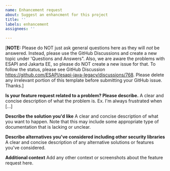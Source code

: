 ```yaml
---
name: Enhancement request
about: Suggest an enhancment for this project
title: ''
labels: enhancement
assignees: ''

---
```


[**NOTE:** Please do NOT just ask general questions here as they will _not_ be answered. Instead, please use the GitHub Discussions and create a new topic under 'Questions and Answers". Also, we are aware the problems with ESAPI and Jakarta EE, so please do NOT create a new issue for that. To follow the status, please see GitHub Discussion https://github.com/ESAPI/esapi-java-legacy/discussions/768.
Please delete any irrelevant portion of this template before submitting your GitHub issue. Thanks.]

**Is your feature request related to a problem? Please describe.**
A clear and concise description of what the problem is. Ex. I'm always frustrated when [...]

**Describe the solution you'd like**
A clear and concise description of what you want to happen. Note that this may include some appropriate type of documentation that is lacking or unclear.

**Describe alternatives you've considered including other security libraries**
A clear and concise description of any alternative solutions or features you've considered.

**Additional context**
Add any other context or screenshots about the feature request here.
